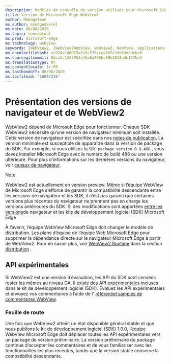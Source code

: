 ```yaml
---
description: Modèles de contrôle de version utilisés pour Microsoft Edge WebView2
title: Version de Microsoft Edge WebView2
author: MSEdgeTeam
ms.author: msedgedevrel
ms.date: 06/08/2020
ms.topic: conceptual
ms.prod: microsoft-edge
ms.technology: webview
keywords: IWebView2, IWebView2WebView, webview2, WebView, applications WPF, WPF, Edge, ICoreWebView2, ICoreWebView2Host, contrôle de navigateur, html Edge
ms.openlocfilehash: cc924a146057a3c8c578ccea187e1dd63dedcbe6
ms.sourcegitcommit: 8dca1c1367853e45a0a975bc89b1818adb117bd4
ms.translationtype: MT
ms.contentlocale: fr-FR
ms.lasthandoff: 06/08/2020
ms.locfileid: "10697216"
---
```

# Présentation des versions de navigateur et de WebView2  

WebView2 dépend de Microsoft Edge pour fonctionner.  Chaque SDK WebView2 nécessite qu’une version de navigateur minimum soit installée.  Cette version de navigateur est spécifiée dans nos [notes de publication][Webview2Releasenotes].  La version minimale est susceptible de apparaître dans la version de package du SDK.  Par exemple, si vous utilisez la `SDK package version 0.9.488` , vous devez installer Microsoft Edge avec le numéro de build 488 ou une version ultérieure.  Pour plus d’informations sur les dernières versions du navigateur, voir [canaux de navigateur][DeployedgeChannels].  

> [!NOTE]
> WebView2 est actuellement en version preview.  Même si l’équipe WebView de Microsoft Edge s’efforce de garantir la compatibilité descendante entre les versions de navigateur et les SDK, il n’est pas garanti que certaines versions plus récentes du navigateur ne prennent pas en charge les versions antérieures du SDK.  Si des modifications sont apportées [entre les versions][Webview2Releasenotes]de navigateur et les kits de développement logiciel (SDK) Microsoft Edge  

À l’avenir, l’équipe WebView Microsoft Edge doit changer le modèle de distribution.  Les plans d’équipe de l’équipe Web Microsoft Edge pour supprimer la dépendance directe sur le navigateur Microsoft Edge à partir de WebView2.  Pour en savoir plus, voir [WebView2 Runtime][Webview2IndexEdgeRuntime] dans la section [distribution][Webview2Distibution] .  

## API expérimentales  

Si WebView2 est une version d’évaluation, les API du SDK sont censées rester les mêmes au niveau GA.  Il existe des [API expérimentales][Webview2ReferenceWin3209538Experimental] incluses dans le kit de développement logiciel (SDK).  Évaluez les API expérimentales et envoyez vos commentaires à l’aide de l' [référentiel samples de commentaires WebView][GithubMicrosoftedgeWebviewfeedback].  

### Feuille de route  

Une fois que WebView2 atteint un état disponible général stable et que nous publions le kit de développement logiciel (SDK) 1.0.0, l’équipe WebView Microsoft Edge doit déplacer toutes les API expérimentales vers un package de version préliminaire.  La version préliminaire du package continue d’accepter les commentaires et de vous familiariser avec les fonctionnalités les plus récentes, tandis que la version stable conserve la compatibilité descendante.  

<!--links -->

[Webview2Distibution]: ./distribution.md "Distribution d’applications à l’aide de WebView2 | Documents Microsoft"  
[Webview2IndexEdgeRuntime]: ./distribution.md#microsoft-edge-webview2-runtime "Microsoft Edge WebView2-distribution d’applications à l’aide de WebView2 | Documents Microsoft"  
[Webview2ReferenceWin3209538Experimental]: ../reference/win32/0-9-538-reference-webview2.md#experimental "Expérimentation-référence (WebView2) | Documents Microsoft"  
[Webview2Releasenotes]: ../releasenotes.md "Notes de publication pour WebView2 SDK | Documents Microsoft"  

[DeployedgeChannels]: /deployedge/microsoft-edge-channels "Vue d’ensemble des canaux Microsoft Edge | Documents Microsoft"  

[GithubMicrosoftedgeWebviewfeedback]: https://github.com/MicrosoftEdge/WebViewFeedback "Commentaires sur le WebView-MicrosoftEdge/WebViewFeedback | GitHub"  
